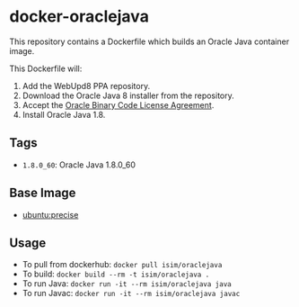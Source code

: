 # docker-oraclejava

This repository contains a Dockerfile which builds an Oracle Java container image.

This Dockerfile will:

1. Add the WebUpd8 PPA repository.
2. Download the Oracle Java 8 installer from the repository.
3. Accept the [Oracle Binary Code License Agreement](http://www.oracle.com/technetwork/java/javase/terms/license/index.html).
4. Install Oracle Java 1.8.

## Tags

* `1.8.0_60`: Oracle Java 1.8.0_60

## Base Image

* [ubuntu:precise](https://github.com/tianon/docker-brew-ubuntu-core/blob/380b4edf3d7e68499f81acc3eb8d22d59236b7b2/precise/Dockerfile)

## Usage

* To pull from dockerhub: `docker pull isim/oraclejava`
* To build: `docker build --rm -t isim/oraclejava .`
* To run Java: `docker run -it --rm isim/oraclejava java`
* To run Javac: `docker run -it --rm isim/oraclejava javac`
